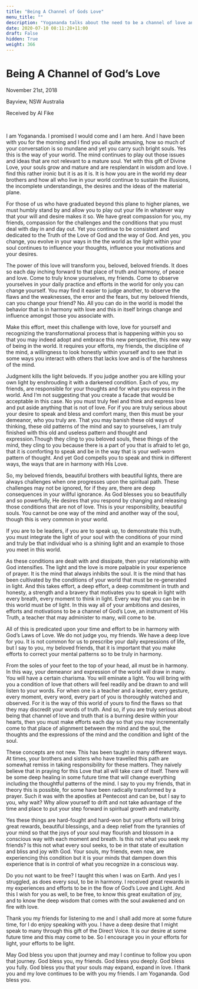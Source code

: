 ```yaml
---
title: "Being A Channel of Gods Love"
menu_title: ""
description: "Yogananda talks about the need to be a channel of love and the part that the soul plays in that."
date: 2020-07-10 08:11:28+11:00
draft: False
hidden: True
weight: 366
---
```

# Being A Channel of God’s Love

November 21st, 2018

Bayview, NSW Australia

Received by Al Fike

 

I am Yogananda. I promised I would come and I am here. And I have been with you for the morning and I find you all quite amusing, how so much of your conversation is so mundane and yet you carry such bright souls. Yes this is the way of your world. The mind continues to play out those issues and ideas that are not relevant to a mature soul. Yet with this gift of Divine Love, your souls grow and mature and are resplendant in wisdom and love. I find this rather ironic but it is as it is. It is how you are in the world my dear brothers and how all who live in your world continue to sustain the illusions, the incomplete understandings, the desires and the ideas of the material plane. 

For those of us who have graduated beyond this plane to higher planes, we must humbly stand by and allow you to play out your life in whatever way that your will and desire makes it so. We have great compassion for you, my friends, compassion for the challenges and the conditions that you must deal with day in and day out. Yet you continue to be consistent and dedicated to the Truth of the Love of God and the way of God. And yes, you change, you evolve in your ways in the the world as the light within your soul continues to influence your thoughts, influence your motivations and your desires.

The power of this love will transform you, beloved, beloved friends. It does so each day inching forward to that place of truth and harmony, of peace and love. Come to truly know yourselves, my friends. Come to observe yourselves in your daily practice and efforts in the world for only you can change yourself. You may find it easier to judge another, to observe the flaws and the weaknesses, the error and the fears, but my beloved friends, can you change your friend? No. All you can do in the world is model the behavior that is in harmony with love and this in itself brings change and influence amongst those you associate with.

Make this effort, meet this challenge with love, love for yourself and recognizing the transformational process that is happening within you so that you may indeed adopt and embrace this new perspective, this new way of being in the world. It requires your efforts, my friends, the discipline of the mind, a willingness to look honestly within yourself and to see that in some ways you interact with others that lacks love and is of the harshness of the mind. 

Judgment kills the light beloveds. If you judge another you are killing your own light by enshrouding it with a darkened condition. Each of you, my friends, are responsible for your thoughts and for what you express in the world. And I‘m not suggesting that you create a facade that would be acceptable in this case. No you must truly feel and think and express love and put aside anything that is not of love. For if you are truly serious about your desire to speak and bless and comfort many, then this must be your demeanor, who you truly are. That you may banish these old ways of thinking, these old patterns of the mind and say to yourselves, I am truly finished with this old and useless pattern and thought and expression.Though they cling to you beloved souls, these things of the mind, they cling to you because there is a part of you that is afraid to let go, that it is comforting to speak and be in the way that is your well-worn pattern of thought. And yet God compells you to speak and think in different ways, the ways that are in harmony with His Love. 

So, my beloved friends, beautiful brothers with beautiful lights, there are always challenges when one progresses upon the spiritual path. These challenges may not be ignored, for if they are, there are deep consequences in your willful ignorance. As God blesses you so beautifully and so powerfully, He desires that you respond by changing and releasing those conditions that are not of love. This is your responsibility, beautiful souls. You cannot be one way of the mind and another way of the soul, though this is very common in your world. 

If you are to be leaders, if you are to speak up, to demonstrate this truth, you must integrate the light of your soul with the conditions of your mind and truly be that individual who is a shining light and an example to those you meet in this world.

As these conditions are dealt with and dissipate, then your relationship with God intensifies. The light and the love is more palpable in your experience of prayer. It is the mind that always inhibits the soul. It is the mind that has been cultivated by the conditions of your world that must be re-generated in light. And this takes effort, a deep effort, a deep commitment in truth and honesty, a strength and a bravery that motivates you to speak in light with every breath, every moment to think in light. Every way that you can be in this world must be of light. In this way all of your ambitions and desires, efforts and motivations to be a channel of God’s Love, an instrument of His Truth, a teacher that may administer to many, will come to be. 

All of this is predicated upon your time and effort to be in harmony with God’s Laws of Love. We do not judge you, my friends. We have a deep love for you. It is not common for us to prescribe your daily expressions of life, but I say to you, my beloved friends, that it is important that you make efforts to correct your mental patterns so to be truly in harmony. 

From the soles of your feet to the top of your head, all must be in harmony. In this way, your demeanor and expression of the world will draw in many. You will have a certain charisma. You will eminate a light. You will bring with you a condition of love that others will feel readily and be drawn to and will listen to your words. For when one is a teacher and a leader, every gesture, every moment, every word, every part of you is thoroughly watched and observed. For it is the way of this world of yours to find the flaws so that they may discredit your words of truth. And so, if you are truly serious about being that channel of love and truth that is a burning desire within your hearts, then you must make efforts each day so that you may incrementally come to that place of alignment between the mind and the soul, the thoughts and the expressions of the mind and the condition and light of the soul.

These concepts are not new. This has been taught in many different ways. At times, your brothers and sisters who have travelled this path are somewhat remiss in taking responsibility for these matters. They naively believe that in praying for this Love that all will take care of itself. There will be some deep healing in some future time that will change everything including the thoughtful patterns of the mind. I say to you my friends, that in theory this is possible, for some have been radically transformed by a prayer. Such it was with the apostles at Pentecost and can be, but I say to you, why wait? Why allow yourself to drift and not take advantage of the time and place to put your step forward in spiritual growth and maturity.

Yes these things are hard-fought and hard-won but your efforts will bring great rewards, beautiful blessings, and a deep relief from the tyrannies of your mind so that the joys of your soul may flourish and blossom in a conscious way with each moment and breath. Is this not what you seek my friends? Is this not what every soul seeks, to be in that state of exultation and bliss and joy with God. Your souls, my friends, even now, are experiencing this condition but it is your minds that dampen down this experience that is in control of what you recognize in a conscious way. 

Do you not want to be free? I taught this when I was on Earth. And yes I struggled, as does every soul, to be in harmony. I received great rewards in my experiences and efforts to be in the flow of God’s Love and Light. And this I wish for you as well, to be free, to know this great exultation of joy, and to know the deep wisdom that comes with the soul awakened and on fire with love. 

Thank you my friends for listening to me and I shall add more at some future time, for I do enjoy speaking with you. I have a deep desire that I might speak to many through this gift of the Direct Voice. It is our desire at some future time and this may come to be. So I encourage you in your efforts for light, your efforts to be light.

May God bless you upon that journey and may I continue to follow you upon that journey. God bless you, my friends. God bless you deeply. God bless you fully. God bless you that your souls may expand, expand in love. I thank you and my love continues to be with you my friends. I am Yogananda. God bless you.

 
